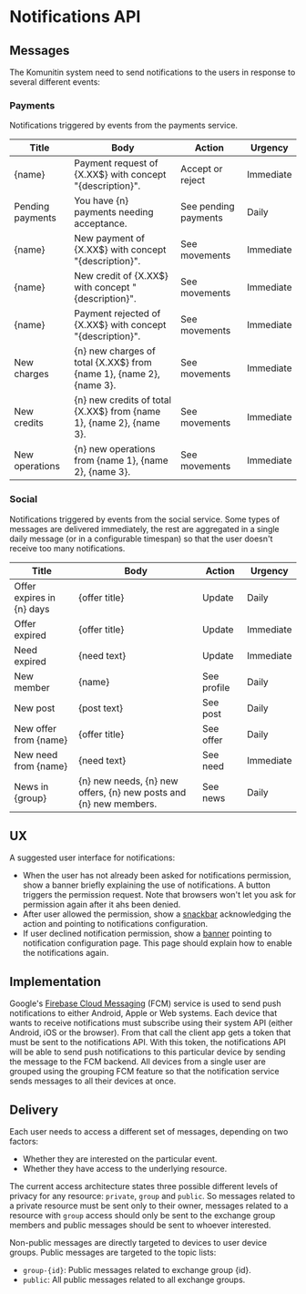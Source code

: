 # Notifications API

## Messages
The Komunitin system need to send notifications to the users in response to several different events:

### Payments

Notifications triggered by events from the payments service.

| Title     | Body                                                       |Action        | Urgency    |
|-----------|------------------------------------------------------------|--------------|------------|
|{name}     | Payment request of {X.XX$} with concept "{description}".   |Accept or reject| Immediate|
|Pending payments | You have {n} payments needing acceptance.            |See pending payments| Daily|
|{name}     | New payment of {X.XX$} with concept "{description}".       |See movements | Immediate  |
|{name}     | New credit of {X.XX$} with concept "{description}".        |See movements | Immediate  |
|{name}     | Payment rejected of {X.XX$} with concept "{description}".  |See movements | Immediate  |
|New charges| {n} new charges of total {X.XX$} from {name 1}, {name 2}, {name 3}.|See movements|Immediate|
|New credits| {n} new credits of total {X.XX$} from {name 1}, {name 2}, {name 3}.|See movements|Immediate|
|New operations| {n} new operations from {name 1}, {name 2}, {name 3}.   |See movements|Immediate|

### Social

Notifications triggered by events from the social service. Some types of messages are delivered immediately, the rest are aggregated in a single daily message (or in a configurable timespan) so that the user doesn't receive too many notifications.

| Title     | Body                                                       |Action        | Urgency    |
|-----------|------------------------------------------------------------|--------------|------------|
|Offer expires in {n} days | {offer title}                               |Update        | Daily      |
|Offer expired | {offer title}                                           |Update        | Immediate  |
|Need expired | {need text}                                              |Update        | Immediate  |
|New member   | {name}                                                   |See profile   | Daily      |
|New post     | {post text}                                              |See post      | Daily      |
|New offer from {name} | {offer title}                                   |See offer     | Daily      |
|New need from {name} | {need text}                                      |See need      | Immediate  |
|News in {group} | {n} new needs, {n} new offers, {n} new posts and {n} new members.|See news|Daily|

## UX
A suggested user interface for notifications:
 - When the user has not already been asked for notifications permission, show a banner briefly explaining the use of notifications. A button triggers the permission request. Note that browsers won't let you ask for permission again after it ahs been denied.
 - After user allowed the permission, show a [snackbar](https://material.io/components/snackbars/) acknowledging the action and pointing to notifications configuration.
 - If user declined notification permission, show a [banner](https://material.io/components/banners/) pointing to notification configuration page. This page should explain how to enable the notifications again.

## Implementation
Google's [Firebase Cloud Messaging](https://firebase.google.com/docs/cloud-messaging) (FCM) service is used to send push notifications to either Android, Apple or Web systems. Each device that wants to receive notifications must subscribe using their system API (either Android, iOS or the browser). From that call the client app gets a token that must be sent to the notifications API. With this token, the notifications API will be able to send push notifications to this particular device by sending the message to the FCM backend. All devices from a single user are grouped using the grouping FCM feature so that the notification service sends messages to all their devices at once.

## Delivery
Each user needs to access a different set of messages, depending on two factors:
 - Whether they are interested on the particular event.
 - Whether they have access to the underlying resource.

The current access architecture states three possible different levels of privacy for any resource: `private`, `group` and `public`. So messages related to a private resource must be sent only to their owner, messages related to a resource with `group` access should only be sent to the exchange group members and public messages should be sent to whoever interested.

Non-public messages are directly targeted to devices to user device groups. Public messages are targeted to the topic lists:
 - `group-{id}`: Public messages related to exchange group {id}.
 - `public`: All public messages related to all exchange groups.

